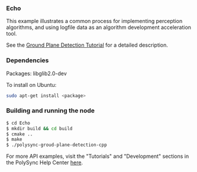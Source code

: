 ### Echo

This example illustrates a common process for implementing perception algorithms, and using logfile data as an algorithm development acceleration tool.

See the [Ground Plane Detection Tutorial](https://help.polysync.io/articles/tutorials-and-examples/tutorials/ground-plane-detection-tutorial/) for a detailed description.

### Dependencies

Packages: libglib2.0-dev

To install on Ubuntu:

```bash
sudo apt-get install <package>
```

### Building and running the node

```bash
$ cd Echo 
$ mkdir build && cd build
$ cmake ..
$ make
$ ./polysync-groud-plane-detection-cpp
```

For more API examples, visit the "Tutorials" and "Development" sections in the PolySync Help Center [here](https://help.polysync.io/articles/).
